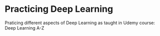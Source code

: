 # Practicing Deep Learning

Praticing different aspects of Deep Learning as taught in Udemy course: Deep Learning A-Z
